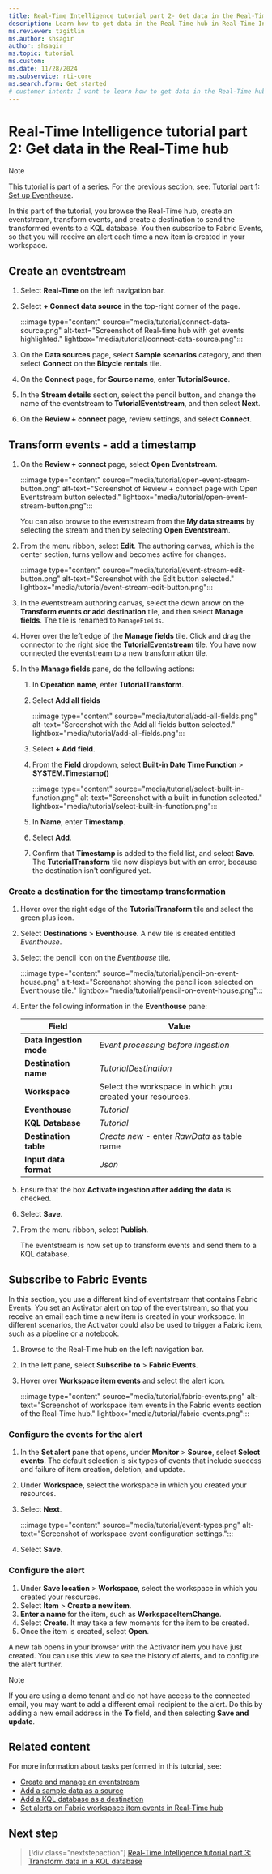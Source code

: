 ```yaml
---
title: Real-Time Intelligence tutorial part 2- Get data in the Real-Time hub
description: Learn how to get data in the Real-Time hub in Real-Time Intelligence.
ms.reviewer: tzgitlin
ms.author: shsagir
author: shsagir
ms.topic: tutorial
ms.custom:
ms.date: 11/28/2024
ms.subservice: rti-core
ms.search.form: Get started
# customer intent: I want to learn how to get data in the Real-Time hub in Real-Time Intelligence.
---
```

# Real-Time Intelligence tutorial part 2: Get data in the Real-Time hub

> [!NOTE]
> This tutorial is part of a series. For the previous section, see:  [Tutorial part 1: Set up Eventhouse](tutorial-1-resources.md).

In this part of the tutorial, you browse the Real-Time hub, create an eventstream, transform events, and create a destination to send the transformed events to a KQL database. You then subscribe to Fabric Events, so that you will receive an alert each time a new item is created in your workspace.

## Create an eventstream

1. Select **Real-Time** on the left navigation bar.
1. Select **+ Connect data source** in the top-right corner of the page. 

    :::image type="content" source="media/tutorial/connect-data-source.png" alt-text="Screenshot of Real-time hub with get events highlighted." lightbox="media/tutorial/connect-data-source.png":::

1. On the **Data sources** page, select **Sample scenarios** category, and then select **Connect** on the **Bicycle rentals** tile.
1. On the **Connect** page, for **Source name**, enter **TutorialSource**. 
1. In the **Stream details** section, select the pencil button, and change the name of the eventstream to **TutorialEventstream**, and then select **Next**. 
1. On the **Review + connect** page, review settings, and select **Connect**.

## Transform events - add a timestamp

1. On the **Review + connect** page, select **Open Eventstream**.

    :::image type="content" source="media/tutorial/open-event-stream-button.png" alt-text="Screenshot of Review + connect page with Open Eventstream button selected." lightbox="media/tutorial/open-event-stream-button.png":::         

    You can also browse to the eventstream from the **My data streams** by selecting the stream and then by selecting **Open Eventstream**.

1. From the menu ribbon, select **Edit**. The authoring canvas, which is the center section, turns yellow and becomes active for changes.

    :::image type="content" source="media/tutorial/event-stream-edit-button.png" alt-text="Screenshot with the Edit button selected." lightbox="media/tutorial/event-stream-edit-button.png":::

1. In the eventstream authoring canvas, select the down arrow on the **Transform events or add destination** tile, and then select **Manage fields**. The tile is renamed to `ManageFields`.
1. Hover over the left edge of the **Manage fields** tile. Click and drag the connector to the right side the **TutorialEventstream** tile. You have now connected the eventstream to a new transformation tile.
1. In the **Manage fields** pane, do the following actions:
    1. In **Operation name**, enter **TutorialTransform**. 
    1. Select **Add all fields**

        :::image type="content" source="media/tutorial/add-all-fields.png" alt-text="Screenshot with the Add all fields button selected." lightbox="media/tutorial/add-all-fields.png":::                     

    1. Select **+ Add field**.
    1. From the **Field** dropdown, select **Built-in Date Time Function** > **SYSTEM.Timestamp()**

        :::image type="content" source="media/tutorial/select-built-in-function.png" alt-text="Screenshot with a built-in function selected." lightbox="media/tutorial/select-built-in-function.png":::                     

    1. In **Name**, enter **Timestamp**.
    1. Select **Add**.
    1. Confirm that **Timestamp** is added to the field list, and select **Save**.
        The **TutorialTransform** tile now displays but with an error, because the destination isn't configured yet. 

### Create a destination for the timestamp transformation

1. Hover over the right edge of the **TutorialTransform** tile and select the green plus icon.
1. Select **Destinations** > **Eventhouse**.
    A new tile is created entitled *Eventhouse*.
1. Select the pencil icon on the *Eventhouse* tile.

    :::image type="content" source="media/tutorial/pencil-on-event-house.png" alt-text="Screenshot showing the pencil icon selected on Eventhouse tile." lightbox="media/tutorial/pencil-on-event-house.png":::    

1. Enter the following information in the **Eventhouse** pane:

    | Field                   | Value                                                     |
    | ----------------------- | --------------------------------------------------------- |
    | **Data ingestion mode** | *Event processing before ingestion*                       |
    | **Destination name**    | *TutorialDestination*                                     |
    | **Workspace**           | Select the workspace in which you created your resources. |
    | **Eventhouse**          | *Tutorial*                                                |
    | **KQL Database**        | *Tutorial*                                                |
    | **Destination table**   | *Create new* - enter *RawData* as table name        |
    | **Input data format**   | *Json*                                                    |

1. Ensure that the box **Activate ingestion after adding the data** is checked.
1. Select **Save**.
1. From the menu ribbon, select **Publish**.

    The eventstream is now set up to transform events and send them to a KQL database.

## Subscribe to Fabric Events

In this section, you use a different kind of eventstream that contains Fabric Events. You set an Activator alert on top of the eventstream, so that you receive an email each time a new item is created in your workspace. In different scenarios, the Activator could also be used to trigger a Fabric item, such as a pipeline or a notebook.

1. Browse to the Real-Time hub on the left navigation bar.
1. In the left pane, select **Subscribe to** > **Fabric Events**.
1. Hover over **Workspace item events** and select the alert icon.

    :::image type="content" source="media/tutorial/fabric-events.png" alt-text="Screenshot of workspace item events in the Fabric events section of the Real-Time hub." lightbox="media/tutorial/fabric-events.png":::

### Configure the events for the alert

1. In the **Set alert** pane that opens, under **Monitor** > **Source**, select **Select events**.
    The default selection is six types of events that include success and failure of item creation, deletion, and update.

1. Under **Workspace**, select the workspace in which you created your resources.
1. Select **Next**.

    :::image type="content" source="media/tutorial/event-types.png" alt-text="Screenshot of workspace event configuration settings.":::

1. Select **Save**.

### Configure the alert

1. Under **Save location** > **Workspace**, select the workspace in which you created your resources.
1. Select **Item** > **Create a new item**.
1. **Enter a name** for the item, such as **WorkspaceItemChange**.
1. Select **Create**.
    It may take a few moments for the item to be created.
1. Once the item is created, select **Open**.

A new tab opens in your browser with the Activator item you have just created. You can use this view to see the history of alerts, and to configure the alert further. 

>[!NOTE]
> If you are using a demo tenant and do not have access to the connected email, you may want to add a different email recipient to the alert. Do this by adding a new email address in the **To** field, and then selecting **Save and update**.

## Related content

For more information about tasks performed in this tutorial, see:

* [Create and manage an eventstream](event-streams/create-manage-an-eventstream.md)
* [Add a sample data as a source](event-streams/add-source-sample-data.md#add-sample-data-as-a-source)
* [Add a KQL database as a destination](event-streams/add-destination-kql-database.md)
* [Set alerts on Fabric workspace item events in Real-Time hub](../real-time-hub/set-alerts-fabric-workspace-item-events.md)

## Next step

> [!div class="nextstepaction"]
> [Real-Time Intelligence tutorial part 3: Transform data in a KQL database](tutorial-3-transform-kql-database.md)
